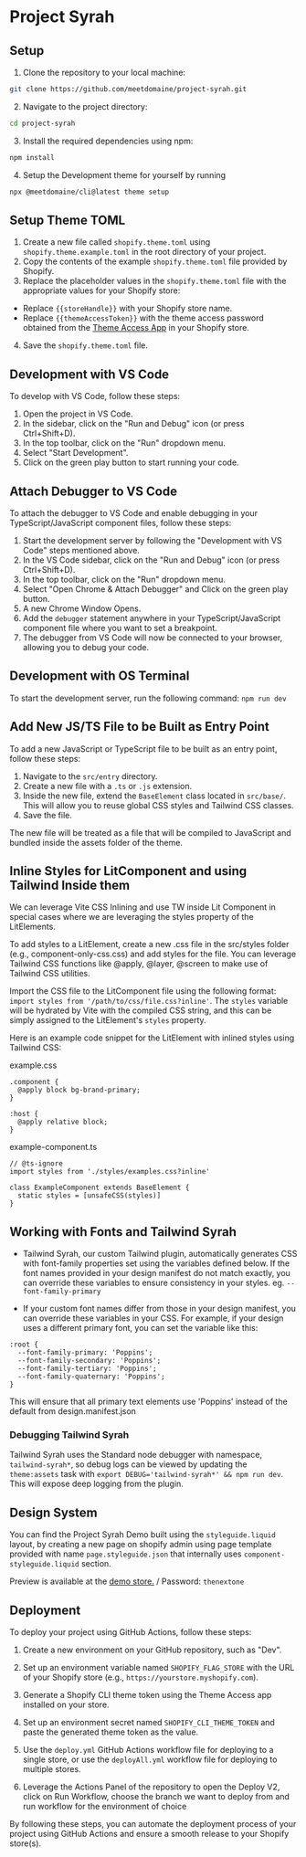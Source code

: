 # Project Syrah

## Setup

1. Clone the repository to your local machine:

```bash
git clone https://github.com/meetdomaine/project-syrah.git
```

2. Navigate to the project directory:

```bash
cd project-syrah
```

3. Install the required dependencies using npm:

```bash
npm install
```

4. Setup the Development theme for yourself by running

```bash
npx @meetdomaine/cli@latest theme setup
```

## Setup Theme TOML

1. Create a new file called `shopify.theme.toml` using `shopify.theme.example.toml` in the root directory of your project.
2. Copy the contents of the example `shopify.theme.toml` file provided by Shopify.
3. Replace the placeholder values in the `shopify.theme.toml` file with the appropriate values for your Shopify store:

- Replace `{{storeHandle}}` with your Shopify store name.
- Replace `{{themeAccessToken}}` with the theme access password obtained from the [Theme Access App](https://apps.shopify.com/theme-access) in your Shopify store.

4. Save the `shopify.theme.toml` file.

## Development with VS Code

To develop with VS Code, follow these steps:

1. Open the project in VS Code.
2. In the sidebar, click on the "Run and Debug" icon (or press Ctrl+Shift+D).
3. In the top toolbar, click on the "Run" dropdown menu.
4. Select "Start Development".
5. Click on the green play button to start running your code.

## Attach Debugger to VS Code

To attach the debugger to VS Code and enable debugging in your TypeScript/JavaScript component files, follow these steps:

1. Start the development server by following the "Development with VS Code" steps mentioned above.
2. In the VS Code sidebar, click on the "Run and Debug" icon (or press Ctrl+Shift+D).
3. In the top toolbar, click on the "Run" dropdown menu.
4. Select "Open Chrome & Attach Debugger" and Click on the green play button.
5. A new Chrome Window Opens.
6. Add the `debugger` statement anywhere in your TypeScript/JavaScript component file where you want to set a breakpoint.
7. The debugger from VS Code will now be connected to your browser, allowing you to debug your code.

## Development with OS Terminal

To start the development server, run the following command: `npm run dev`

## Add New JS/TS File to be Built as Entry Point

To add a new JavaScript or TypeScript file to be built as an entry point, follow these steps:

1. Navigate to the `src/entry` directory.
2. Create a new file with a `.ts` or `.js` extension.
3. Inside the new file, extend the `BaseElement` class located in `src/base/`. This will allow you to reuse global CSS styles and Tailwind CSS classes.
4. Save the file.

The new file will be treated as a file that will be compiled to JavaScript and bundled inside the assets folder of the theme.

## Inline Styles for LitComponent and using Tailwind Inside them

We can leverage Vite CSS Inlining and use TW inside Lit Component in special cases where we are leveraging the styles property of the LitElements.

To add styles to a LitElement, create a new .css file in the src/styles folder (e.g., component-only-css.css) and add styles for the file. You can leverage Tailwind CSS functions like @apply, @layer, @screen to make use of Tailwind CSS utilities.

Import the CSS file to the LitComponent file using the following format: `import styles from '/path/to/css/file.css?inline'`. The `styles` variable will be hydrated by Vite with the compiled CSS string, and this can be simply assigned to the LitElement's `styles` property.

Here is an example code snippet for the LitElement with inlined styles using Tailwind CSS:

example.css

```
.component {
  @apply block bg-brand-primary;
}

:host {
  @apply relative block;
}
```

example-component.ts

```
// @ts-ignore
import styles from './styles/examples.css?inline'

class ExampleComponent extends BaseElement {
  static styles = [unsafeCSS(styles)]
}
```

## Working with Fonts and Tailwind Syrah

- Tailwind Syrah, our custom Tailwind plugin, automatically generates CSS with font-family properties set using the variables defined below. If the font names provided in your design manifest do not match exactly, you can override these variables to ensure consistency in your styles. eg. `--font-family-primary`

- If your custom font names differ from those in your design manifest, you can override these variables in your CSS. For example, if your design uses a different primary font, you can set the variable like this:

```
:root {
  --font-family-primary: 'Poppins';
  --font-family-secondary: 'Poppins';
  --font-family-tertiary: 'Poppins';
  --font-family-quaternary: 'Poppins';
}

```

This will ensure that all primary text elements use 'Poppins' instead of the default from design.manifest.json

### Debugging Tailwind Syrah

Tailwind Syrah uses the Standard node debugger with namespace, `tailwind-syrah*`, so debug logs can be viewed by updating the `theme:assets` task with `export DEBUG='tailwind-syrah*' && npm run dev`. This will expose deep logging from the plugin.

## Design System

You can find the Project Syrah Demo built using the `styleguide.liquid` layout, by creating a new page on shopify admin using page template provided with name `page.styleguide.json` that internally uses `component-styleguide.liquid` section.

Preview is available at the [demo store.](https://project-syrah.myshopify.com/pages/style-guide) / Password: `thenextone`

## Deployment

To deploy your project using GitHub Actions, follow these steps:

1. Create a new environment on your GitHub repository, such as "Dev".

2. Set up an environment variable named `SHOPIFY_FLAG_STORE` with the URL of your Shopify store (e.g., `https://yourstore.myshopify.com`).

3. Generate a Shopify CLI theme token using the Theme Access app installed on your store.

4. Set up an environment secret named `SHOPIFY_CLI_THEME_TOKEN` and paste the generated theme token as the value.

5. Use the `deploy.yml` GitHub Actions workflow file for deploying to a single store, or use the `deployAll.yml` workflow file for deploying to multiple stores.

6. Leverage the Actions Panel of the repository to open the Deploy V2, click on Run Workflow, choose the branch we want to deploy from and run workflow for the environment of choice

By following these steps, you can automate the deployment process of your project using GitHub Actions and ensure a smooth release to your Shopify store(s).
